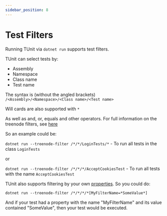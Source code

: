 ```yaml
---
sidebar_position: 8
---
```


# Test Filters

Running TUnit via `dotnet run` supports test filters.

TUnit can select tests by:

- Assembly
- Namespace
- Class name
- Test name

The syntax is (without the angled brackets) `/<Assembly>/<Namespace>/<Class name>/<Test name>`

Will cards are also supported with `*`

As well as and, or, equals and other operators. For full information on the treenode filters, see [here](https://github.com/microsoft/testfx/blob/main/docs/mstest-runner-graphqueryfiltering/graph-query-filtering.md)

So an example could be:

`dotnet run --treenode-filter /*/*/LoginTests/*` - To run all tests in the class `LoginTests`

or

`dotnet run --treenode-filter /*/*/*/AcceptCookiesTest` - To run all tests with the name `AcceptCookiesTest`

TUnit also supports filtering by your own [properties](properties). So you could do:

`dotnet run --treenode-filter /*/*/*/*[MyFilterName=*SomeValue*]`

And if your test had a property with the name "MyFilterName" and its value contained "SomeValue", then your test would be executed.
